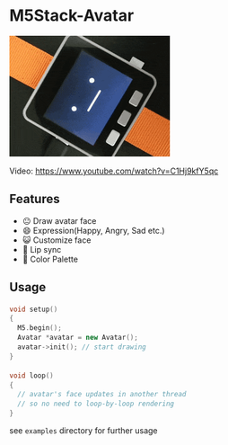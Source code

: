 # M5Stack-Avatar

![M5Stack-Avatar](docs/image/avatar.gif)

Video: https://www.youtube.com/watch?v=C1Hj9kfY5qc

## Features

* :neutral_face: Draw avatar face
* :smile:        Expression(Happy, Angry, Sad etc.)
* :smiley_cat:   Customize face
* :kiss:         Lip sync
* :art:          Color Palette

## Usage

```cpp
void setup()
{
  M5.begin();
  Avatar *avatar = new Avatar();
  avatar->init(); // start drawing
}

void loop()
{
  // avatar's face updates in another thread
  // so no need to loop-by-loop rendering
}
```

see `examples` directory for further usage
